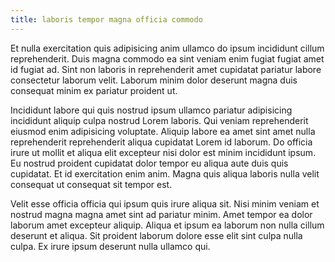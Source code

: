 ```yaml
---
title: laboris tempor magna officia commodo
---
```


Et nulla exercitation quis adipisicing anim ullamco do ipsum incididunt cillum reprehenderit. Duis magna commodo ea sint veniam enim fugiat fugiat amet id fugiat ad. Sint non laboris in reprehenderit amet cupidatat pariatur labore consectetur laborum velit. Laborum minim dolor deserunt magna duis consequat minim ex pariatur proident ut.

Incididunt labore qui quis nostrud ipsum ullamco pariatur adipisicing incididunt aliquip culpa nostrud Lorem laboris. Qui veniam reprehenderit eiusmod enim adipisicing voluptate. Aliquip labore ea amet sint amet nulla reprehenderit reprehenderit aliqua cupidatat Lorem id laborum. Do officia irure ut mollit et aliqua elit excepteur nisi dolor est minim incididunt ipsum. Eu nostrud proident cupidatat dolor tempor eu aliqua aute duis quis cupidatat. Et id exercitation enim anim. Magna quis aliqua laboris nulla velit consequat ut consequat sit tempor est.

Velit esse officia officia qui ipsum quis irure aliqua sit. Nisi minim veniam et nostrud magna magna amet sint ad pariatur minim. Amet tempor ea dolor laborum amet excepteur aliquip. Aliqua et ipsum ea laborum non nulla cillum deserunt et aliqua. Sit proident laborum dolore esse elit sint culpa nulla culpa. Ex irure ipsum deserunt nulla ullamco qui.